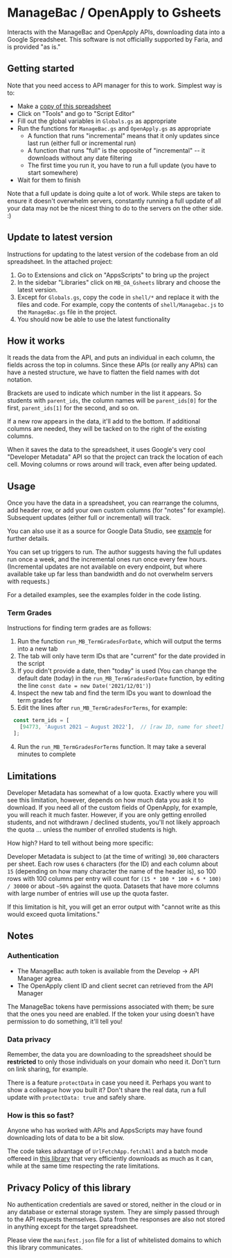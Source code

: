 #   ManageBac / OpenApply to Gsheets

Interacts with the ManageBac and OpenApply APIs, downloading data into a Google Spreadsheet. This software is not officiallly supported by Faria, and is provided "as is."


## Getting started

Note that you need access to API manager for this to work. Simplest way is to:

- Make a [copy of this spreadsheet](https://docs.google.com/spreadsheets/d/1Uc___fcVkp_QURp_9sMq3vFJSVncv2-ENwiZmVzz4bg/copy)
- Click on "Tools" and go to "Script Editor"
- Fill out the global variables in `Globals.gs` as appropriate
- Run the functions for `ManageBac.gs` and `OpenApply.gs` as appropriate
  - A function that runs "incremental" means that it only updates since last run (either full or incremental run)
  - A function that runs "full" is the opposite of "incremental" -- it downloads without any date filtering
  - The first time you run it, you have to run a full update (you have to start somewhere)
- Wait for them to finish

Note that a full update is doing quite a lot of work. While steps are taken to ensure it doesn't overwhelm servers, constantly running a full update of all your data may not be the nicest thing to do to the servers on the other side. :)

## Update to latest version

Instructions for updating to the latest version of the codebase from an old spreadsheet. In the attached project:

1. Go to Extensions and click on "AppsScripts" to bring up the project
2. In the sidebar "Libraries" click on  `MB_OA_Gsheets` library and choose the latest version.
3. Except for `Globals.gs`, copy the code in `shell/*` and replace it with the files and code. For example, copy the contents of `shell/Managebac.js` to the `ManageBac.gs` file in the project.
4. You should now be able to use the latest functionality

## How it works

It reads the data from the API, and puts an individual in each column, the fields across the top in columns. Since these APIs (or really any APIs) can have a nested structure, we have to flatten the field names with dot notation. 

Brackets are used to indicate which number in the list it appears. So students with `parent_ids`, the column names will be `parent_ids[0]` for the first, `parent_ids[1]` for the second, and so on.

If a new row appears in the data, it'll add to the bottom. If additional columns are needed, they will be tacked on to the right of the existing columns. 

When it saves the data to the spreadsheet, it uses Google's very cool "Developer Metadata" API so that the project can track the location of each cell. Moving columns or rows around will track, even after being updated.

## Usage

Once you have the data in a spreadsheet, you can rearrange the columns, add header row, or add your own custom columns (for "notes" for example). Subsequent updates (either full or incremental) will track. 

You can also use it as a source for Google Data Studio, see [example](https://github.com/classroomtechtools/managebac_openapply_to_gsheets/blob/main/examples/DataStudio.md) for further details.

You can set up triggers to run. The author suggests having the full updates run once a week, and the incremental ones run once every few hours. (Incremental updates are not available on every endpoint, but where available take up far less than bandwidth and do not overwhelm servers with requests.)

For a detailed examples, see the examples folder in the code listing.

### Term Grades

Instructions for finding term grades are as follows:

1. Run the function `run_MB_TermGradesForDate`, which will output the terms into a new tab
1. The tab will only have term IDs that are "current" for the date provided in the script
1. If you didn't provide a date, then "today" is used (You can change the default date (today) in the `run_MB_TermGradesForDate` function, by editing the line `const date = new Date('2021/12/01')`)
2. Inspect the new tab and find the term IDs you want to download the term grades for
3. Edit the lines after `run_MB_TermGradesForTerms`, for example:

```js
  const term_ids = [
    [94773, 'August 2021 – August 2022'],  // [raw ID, name for sheet]
  ];
```
4. Run the `run_MB_TermGradesForTerms` function. It may take a several minutes to complete

## Limitations

Developer Metadata has somewhat of a low quota. Exactly where you will see this limitation, however, depends on how much data you ask it to download. If you need all of the custom fields of OpenApply, for example, you will reach it much faster. However, if you are only getting enrolled students, and not withdrawn / declined students, you'll not likely approach the quota … unless the number of enrolled students is high. 

How high? Hard to tell without being more specific:

Developer Metadata is subject to (at the time of writing) `30,000` characters per sheet. Each row uses `6` characters (for the ID) and each column about `15` (depending on how many character the name of the header is), so 100 rows with 100 columns per entry will count for `(15 * 100 * 100 + 6 * 100) / 30000` or about `~50%` against the quota. Datasets that have more columns with large number of entries will use up the quota faster.

If this limitation is hit, you will get an error output with "cannot write as this would exceed quota limitations."

## Notes

### Authentication

- The ManageBac auth token is available from the Develop -> API Manager agrea.
- The OpenApply client ID and client secret can retrieved from the API Manager

The ManageBac tokens have permissions associated with them; be sure that the ones you need are enabled. If the token your using doesn't have permission to do something, it'll tell you!

### Data privacy

Remember, the data you are downloading to the spreadsheet should be **restricted** to only those individuals on your domain who need it. Don't turn on link sharing, for example. 

There is a feature `protectData` in case you need it. Perhaps you want to show a colleague how you built it? Don't share the real data, run a full update with `protectData: true` and safely share.

### How is this so fast?

Anyone who has worked with APIs and AppsScripts may have found downloading lots of data to be a bit slow.

The code takes advantage of `UrlFetchApp.fetchAll` and a batch mode offereed in [this library](https://github.com/classroomtechtools/Endpoints) that very efficiently downloads as much as it can, while at the same time respecting the rate limitations. 

## Privacy Policy of this library

No authentication credentials are saved or stored, neither in the cloud or in any database or external storage system. They are simply passed through to the API requests themselves. Data from the responses are also not stored in anything except for the target spreadsheet. 

Please view the `manifest.json` file for a list of whitelisted domains to which this library communicates.
